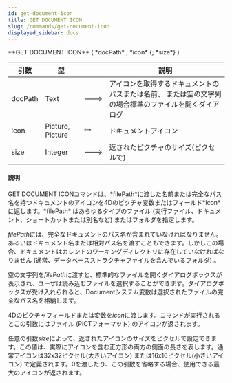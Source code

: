 ```yaml
---
id: get-document-icon
title: GET DOCUMENT ICON
slug: /commands/get-document-icon
displayed_sidebar: docs
---
```


<!--REF #_command_.GET DOCUMENT ICON.Syntax-->**GET DOCUMENT ICON** ( *docPath* ; *icon* {; *size*} )<!-- END REF-->
<!--REF #_command_.GET DOCUMENT ICON.Params-->
| 引数 | 型 |  | 説明 |
| --- | --- | --- | --- |
| docPath | Text | &#x1F852; | アイコンを取得するドキュメントのパスまたは名前、 または空の文字列の場合標準のファイルを開くダイアログ |
| icon | Picture, Picture | &#x1F858; | ドキュメントアイコン |
| size | Integer | &#x1F852; | 返されたピクチャのサイズ(ピクセルで) |

<!-- END REF-->

#### 説明 

<!--REF #_command_.GET DOCUMENT ICON.Summary-->GET DOCUMENT ICONコマンドは、*filePath*に渡した名前または完全なパス名を持つドキュメントのアイコンを4Dのピクチャ変数またはフィールド*icon*に返します。<!-- END REF-->*filePath* はあらゆるタイプのファイル (実行ファイル、ドキュメント、ショートカットまたは別名など) またはフォルダを指定します。 

*filePath*には、完全なドキュメントのパス名が含まれていなければなりません。あるいはドキュメント名または相対パス名を渡すこともできます。しかしこの場合、ドキュメントはカレントのワーキングディレクトリに存在していなければなりません (通常、データベースストラクチャファイルを含んでいるフォルダ) 。

空の文字列を*filePath*に渡すと、標準的なファイルを開くダイアログボックスが表示され、ユーザは読み込むファイルを選択することができます。ダイアログボックスが受け入れられると、Documentシステム変数は選択されたファイルの完全なパス名を格納します。 

4Dのピクチャフィールドまたは変数を*icon*に渡します。コマンドが実行されるとこの引数にはファイル (PICTフォーマット) のアイコンが返されます。

任意の引数*size*によって、返されたアイコンのサイズをピクセルで設定できます。この値は、実際にアイコンを含む正方形の両方の側面の長さを表します。通常アイコンは32x32ピクセル(大きいアイコン) または16x16ピクセル(小さいアイコン) で定義されます。0を渡したり、この引数を省略する場合、使用できる最大のアイコンが返されます。
